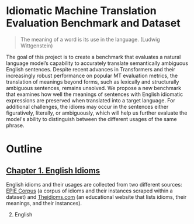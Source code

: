 # Idiomatic Machine Translation Evaluation Benchmark and Dataset

> The meaning of a word is its use in the language. (Ludwig Wittgenstein)

The goal of this project is to create a benchmark that evaluates a natural language model’s capability to accurately translate semantically ambiguous English sentences. Despite recent advances in Transformers and their increasingly robust performance on popular MT evaluation metrics, the translation of meanings beyond forms, such as lexically and structurally ambiguous sentences, remains unsolved. We propose a new benchmark that examines how well the meanings of sentences with English idiomatic expressions are preserved when translated into a target language. For additional challenges, the idioms may occur in the sentences either figuratively, literally, or ambiguously, which will help us further evaluate the model's ability to distinguish between the different usages of the same phrase.

# Outline

## [Chapter 1. English Idioms](/1_english_idioms/README.md)

English idioms and their usages are collected from two different sources: [EPIE Corpus](https://github.com/prateeksaxena2809/EPIE_Corpus) (a corpus of idioms and their instances scraped within a dataset) and [Theidioms.com](https://www.theidioms.com/list/) (an educational website that lists idioms, their meanings, and their instances). 

2. English 

